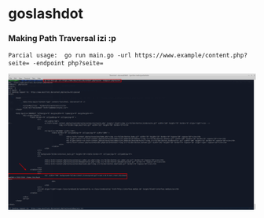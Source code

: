 # goslashdot

### Making Path Traversal izi :p

```
Parcial usage:  go run main.go -url https://www.example/content.php?seite= -endpoint php?seite=

```

![alt text](https://raw.githubusercontent.com/aiacosz/goslashdot/master/found.png)

